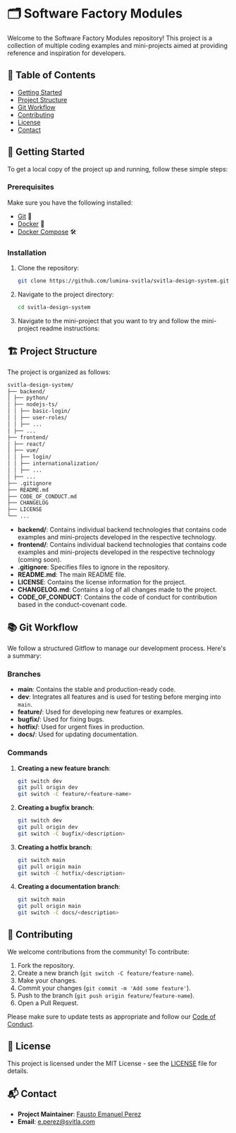 # 🗂️ Software Factory Modules

Welcome to the Software Factory Modules repository! This project is a collection of multiple coding examples and mini-projects aimed at providing reference and inspiration for developers.

## 📑 Table of Contents

- [Getting Started](#getting-started)
- [Project Structure](#project-structure)
- [Git Workflow](#git-workflow)
- [Contributing](#contributing)
- [License](#license)
- [Contact](#contact)

## <a name="getting-started"></a>🚀 Getting Started

To get a local copy of the project up and running, follow these simple steps:

### Prerequisites

Make sure you have the following installed:

- [Git](https://git-scm.com/) 🐙
- [Docker](https://www.docker.com/) 🐋
- [Docker Compose](https://docs.docker.com/compose/) 🛠️

### Installation

1. Clone the repository:
   ```bash
   git clone https://github.com/lumina-svitla/svitla-design-system.git
   ```
2. Navigate to the project directory:
   ```bash
   cd svitla-design-system
   ```
3. Navigate to the mini-project that you want to try and follow the mini-project readme instructions:

## <a name="project-structure"></a>🏗️ Project Structure

The project is organized as follows:

```bash
svitla-design-system/
├── backend/
│ ├── python/
│ ├── nodejs-ts/
│ │ ├── basic-login/
│ │ ├── user-roles/
│ │ ├── ...
│ ├── ...
├── frontend/
│ ├── react/
│ ├── vue/
│ │ ├── login/
│ │ ├── internationalization/
│ │ ├── ...
│ ├── ...
├── .gitignore
├── README.md
├── CODE_OF_CONDUCT.md
├── CHANGELOG
├── LICENSE
└── ...
```

- **backend/**: Contains individual backend technologies that contains code examples and mini-projects developed in the respective technology.
- **frontend/**: Contains individual backend technologies that contains code examples and mini-projects developed in the respective technology (coming soon).
- **.gitignore**: Specifies files to ignore in the repository.
- **README.md**: The main README file.
- **LICENSE**: Contains the license information for the project.
- **CHANGELOG.md**: Contains a log of all changes made to the project.
- **CODE_OF_CONDUCT**: Contains the code of conduct for contribution based in the conduct-covenant code.

## <a name="git-workflow"></a>📚 Git Workflow

We follow a structured Gitflow to manage our development process. Here's a summary:

### Branches

- **main**: Contains the stable and production-ready code.
- **dev**: Integrates all features and is used for testing before merging into `main`.
- **feature/<feature-name>**: Used for developing new features or examples.
- **bugfix/<description>**: Used for fixing bugs.
- **hotfix/<description>**: Used for urgent fixes in production.
- **docs/<description>**: Used for updating documentation.

### Commands

1. **Creating a new feature branch**:

   ```bash
   git switch dev
   git pull origin dev
   git switch -C feature/<feature-name>
   ```

2. **Creating a bugfix branch**:

   ```bash
   git switch dev
   git pull origin dev
   git switch -C bugfix/<description>
   ```

3. **Creating a hotfix branch**:

   ```bash
   git switch main
   git pull origin main
   git switch -C hotfix/<description>
   ```

4. **Creating a documentation branch**:
   ```bash
   git switch main
   git pull origin main
   git switch -C docs/<description>
   ```

## <a name="contributing"></a>🤝 Contributing

We welcome contributions from the community! To contribute:

1. Fork the repository.
2. Create a new branch (`git switch -C feature/feature-name`).
3. Make your changes.
4. Commit your changes (`git commit -m 'Add some feature'`).
5. Push to the branch (`git push origin feature/feature-name`).
6. Open a Pull Request.

Please make sure to update tests as appropriate and follow our [Code of Conduct](CODE_OF_CONDUCT.md).

## <a name="license"></a>📄 License

This project is licensed under the MIT License - see the [LICENSE](LICENSE) file for details.

## <a name="contact"></a>📬 Contact

- **Project Maintainer**: [Fausto Emanuel Perez](https://github.com/lumina-svitla)
- **Email**: e.perez@svitla.com